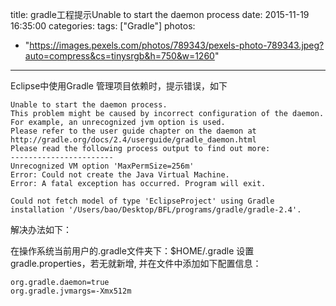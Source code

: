 title: gradle工程提示Unable to start the daemon process
date: 2015-11-19 16:35:00
categories:
tags: ["Gradle"]
photos:
  - "https://images.pexels.com/photos/789343/pexels-photo-789343.jpeg?auto=compress&cs=tinysrgb&h=750&w=1260"
---

Eclipse中使用Gradle 管理项目依赖时，提示错误，如下
```
Unable to start the daemon process.
This problem might be caused by incorrect configuration of the daemon.
For example, an unrecognized jvm option is used.
Please refer to the user guide chapter on the daemon at http://gradle.org/docs/2.4/userguide/gradle_daemon.html
Please read the following process output to find out more:
-----------------------
Unrecognized VM option 'MaxPermSize=256m'
Error: Could not create the Java Virtual Machine.
Error: A fatal exception has occurred. Program will exit.

Could not fetch model of type 'EclipseProject' using Gradle installation '/Users/bao/Desktop/BFL/programs/gradle/gradle-2.4'.
```

解决办法如下：

在操作系统当前用户的.gradle文件夹下：$HOME/.gradle 设置gradle.properties，若无就新增, 并在文件中添加如下配置信息：
```
org.gradle.daemon=true
org.gradle.jvmargs=-Xmx512m
```
